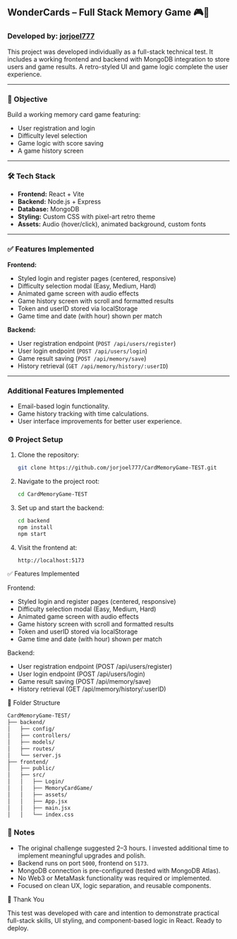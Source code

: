 ## WonderCards – Full Stack Memory Game 🎮🚀

### Developed by: [jorjoel777](https://github.com/jorjoel777)

This project was developed individually as a full-stack technical test. It includes a working frontend and backend with MongoDB integration to store users and game results. A retro-styled UI and game logic complete the user experience.

---

### 🧠 Objective

Build a working memory card game featuring:
- User registration and login
- Difficulty level selection
- Game logic with score saving
- A game history screen

---

### 🛠️ Tech Stack

- **Frontend:** React + Vite
- **Backend:** Node.js + Express
- **Database:** MongoDB
- **Styling:** Custom CSS with pixel-art retro theme
- **Assets:** Audio (hover/click), animated background, custom fonts

---
### ✅ Features Implemented

**Frontend:**
- Styled login and register pages (centered, responsive)
- Difficulty selection modal (Easy, Medium, Hard)
- Animated game screen with audio effects
- Game history screen with scroll and formatted results
- Token and userID stored via localStorage
- Game time and date (with hour) shown per match

**Backend:**
- User registration endpoint (`POST /api/users/register`)
- User login endpoint (`POST /api/users/login`)
- Game result saving (`POST /api/memory/save`)
- History retrieval (`GET /api/memory/history/:userID`)

---
### Additional Features Implemented

- Email-based login functionality.
- Game history tracking with time calculations.
- User interface improvements for better user experience.​

 
### ⚙️ Project Setup

1. Clone the repository:
   ```bash
   git clone https://github.com/jorjoel777/CardMemoryGame-TEST.git


2. Navigate to the project root:
   ```bash
   cd CardMemoryGame-TEST

3. Set up and start the backend:
   ```bash
   cd backend
   npm install
   npm start

5. Visit the frontend at:
   ```bash
   http://localhost:5173

✅ Features Implemented

Frontend:
-  Styled login and register pages (centered, responsive)
-  Difficulty selection modal (Easy, Medium, Hard)
-  Animated game screen with audio effects
-  Game history screen with scroll and formatted results
-  Token and userID stored via localStorage
-  Game time and date (with hour) shown per match

Backend:
-  User registration endpoint (POST /api/users/register)
-  User login endpoint (POST /api/users/login)
-  Game result saving (POST /api/memory/save)
-  History retrieval (GET /api/memory/history/:userID)


📁 Folder Structure
   ```bash
CardMemoryGame-TEST/
├── backend/
│   ├── config/
│   ├── controllers/
│   ├── models/
│   ├── routes/
│   └── server.js
├── frontend/
│   ├── public/
│   ├── src/
│   │   ├── Login/
│   │   ├── MemoryCardGame/
│   │   ├── assets/
│   │   ├── App.jsx
│   │   ├── main.jsx
│   │   └── index.css


 ```
### 📌 Notes

- The original challenge suggested 2–3 hours. I invested additional time to implement meaningful upgrades and polish.
- Backend runs on port `5000`, frontend on `5173`.
- MongoDB connection is pre-configured (tested with MongoDB Atlas).
- No Web3 or MetaMask functionality was required or implemented.
- Focused on clean UX, logic separation, and reusable components.

🙌 Thank You

This test was developed with care and intention to demonstrate practical full-stack skills, UI styling, and component-based logic in React.
Ready to deploy.



